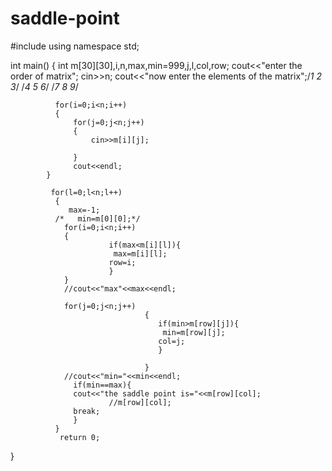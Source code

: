 # saddle-point



#include <iostream>
using namespace std;

int main() {
              int m[30][30],i,n,max,min=999,j,l,col,row;
              cout<<"enter the order of matrix";
              cin>>n;
              cout<<"now enter the elements of the matrix";/*1 2 3*/
                                                           /*4 5 6*/
                                                           /*7 8 9*/

              for(i=0;i<n;i++)
              {
                  for(j=0;j<n;j++)
                  {
                      cin>>m[i][j];

                  }
                  cout<<endl;
            }

             for(l=0;l<n;l++)
              {
                 max=-1;
              /*   min=m[0][0];*/
                for(i=0;i<n;i++)
                {
                          if(max<m[i][l]){
                           max=m[i][l];
                          row=i;
                          }
                }
                //cout<<"max"<<max<<endl;

                for(j=0;j<n;j++)
                                  {
                                     if(min>m[row][j]){
                                      min=m[row][j];
                                     col=j;
                                     }

                                  }
                //cout<<"min="<<min<<endl;
                  if(min==max){
                  cout<<"the saddle point is="<<m[row][col];
                          //m[row][col];
                  break;
                  }
              }
               return 0;
}
	
